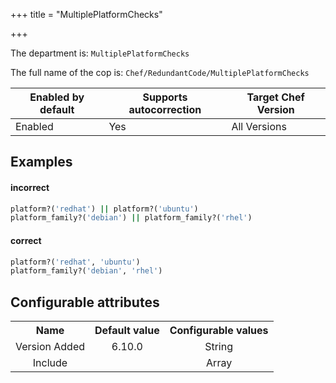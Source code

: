 +++
title = "MultiplePlatformChecks"

+++

<!-- This content is automatically generated. See https://github.com/chef/chef-web-docs/blob/main/generated/README.md -->

The department is: `MultiplePlatformChecks`

The full name of the cop is: `Chef/RedundantCode/MultiplePlatformChecks`

| Enabled by default | Supports autocorrection | Target Chef Version |
| --- | --- | --- |
| Enabled | Yes | All Versions |

## Examples


#### incorrect

```ruby
platform?('redhat') || platform?('ubuntu')
platform_family?('debian') || platform_family?('rhel')
```

#### correct

```ruby
platform?('redhat', 'ubuntu')
platform_family?('debian', 'rhel')
```

## Configurable attributes

<table>
<tbody><tr>
<th>Name</th>
<th>Default value</th>
<th>Configurable values</th>
</tr>
<tr>
<td style="text-align:center">Version Added</td>
<td style="text-align:center">6.10.0</td>
<td style="text-align:center">String</td>
</tr>
<tr><td style="text-align:center">Include</td>
<td style="text-align:center"><ul>
</ul>
</td>
<td style="text-align:center">Array</td>
</tr></tbody></table>
